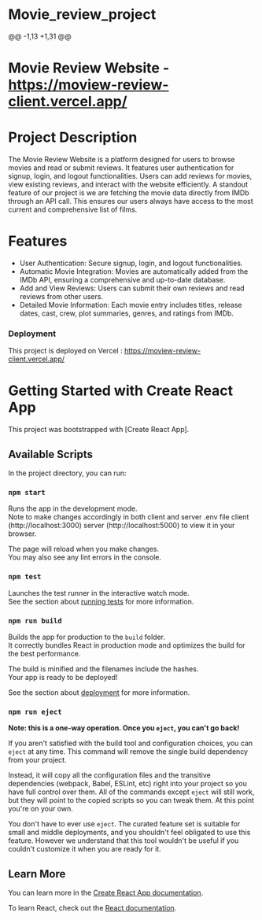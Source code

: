 ﻿# Movie_review_project
@@ -1,13 +1,31 @@
# Movie Review Website - https://moview-review-client.vercel.app/
# Project Description
The Movie Review Website is a platform designed for users to browse movies and read or submit reviews. It features user authentication for signup, login, and logout functionalities. Users can add reviews for movies, view existing reviews, and interact with the website efficiently. A standout feature of our project is we are fetching the movie data directly from IMDb through an API call. This ensures our users always have access to the most current and comprehensive list of films.
# Features
- User Authentication: Secure signup, login, and logout functionalities.
- Automatic Movie Integration: Movies are automatically added from the IMDb API, ensuring a comprehensive and up-to-date database.
- Add and View Reviews: Users can submit their own reviews and read reviews from other users.
- Detailed Movie Information: Each movie entry includes titles, release dates, cast, crew, plot summaries, genres, and ratings from IMDb.


### Deployment

This project is deployed on Vercel : https://moview-review-client.vercel.app/

# Getting Started with Create React App

This project was bootstrapped with [Create React App].

## Available Scripts

In the project directory, you can run:

### `npm start`

Runs the app in the development mode.\
Note to make changes accordingly in both client and server .env file
client (http://localhost:3000) server (http://localhost:5000) to view it in your browser.

The page will reload when you make changes.\
You may also see any lint errors in the console.

### `npm test`

Launches the test runner in the interactive watch mode.\
See the section about [running tests](https://facebook.github.io/create-react-app/docs/running-tests) for more information.

### `npm run build`

Builds the app for production to the `build` folder.\
It correctly bundles React in production mode and optimizes the build for the best performance.

The build is minified and the filenames include the hashes.\
Your app is ready to be deployed!

See the section about [deployment](https://facebook.github.io/create-react-app/docs/deployment) for more information.

### `npm run eject`

**Note: this is a one-way operation. Once you `eject`, you can't go back!**

If you aren't satisfied with the build tool and configuration choices, you can `eject` at any time. This command will remove the single build dependency from your project.

Instead, it will copy all the configuration files and the transitive dependencies (webpack, Babel, ESLint, etc) right into your project so you have full control over them. All of the commands except `eject` will still work, but they will point to the copied scripts so you can tweak them. At this point you're on your own.

You don't have to ever use `eject`. The curated feature set is suitable for small and middle deployments, and you shouldn't feel obligated to use this feature. However we understand that this tool wouldn't be useful if you couldn't customize it when you are ready for it.

## Learn More

You can learn more in the [Create React App documentation](https://facebook.github.io/create-react-app/docs/getting-started).

To learn React, check out the [React documentation](https://reactjs.org/).
